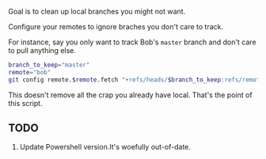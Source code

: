 Goal is to clean up local branches you might not want.

Configure your remotes to ignore braches you don't care to track.

For instance, say you only want to track Bob's `master` branch and don't care to pull anything else.

```bash
branch_to_keep="master"
remote="bob"
git config remote.$remote.fetch "+refs/heads/$branch_to_keep:refs/remotes/$remote/$branch_to_keep"
```

This doesn't remove all the crap you already have local. That's the point of this script.

## TODO
1. Update Powershell version.It's woefully out-of-date.
